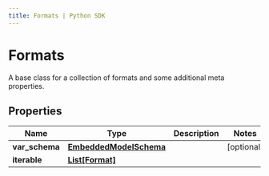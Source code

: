 ```yaml
---
title: Formats | Python SDK
---
```


# Formats

A base class for a collection of formats and some additional meta properties.

## Properties

Name | Type | Description | Notes
------------ | ------------- | ------------- | -------------
**var_schema** | [**EmbeddedModelSchema**](EmbeddedModelSchema) |  | [optional] 
**iterable** | [**List[Format]**](Format) |  | 


